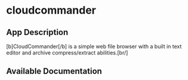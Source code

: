 # cloudcommander

## App Description

[b]CloudCommander[/b] is a simple web file browser with a built in text editor and archive compress/extract abilities.[br/]


## Available Documentation

